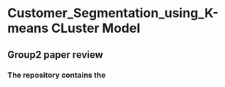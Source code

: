 # Customer_Segmentation_using_K-means CLuster Model
## Group2 paper review
### The repository contains the 

